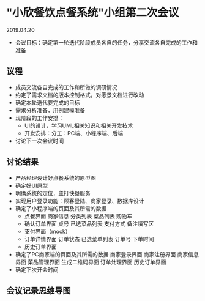 # "小欣餐饮点餐系统"小组第二次会议
2019.04.20

- 会议目标：确定第一轮迭代阶段成员各自的任务，分享交流各自完成的工作和准备

## 议程
- 成员交流各自完成的工作和所做的调研情况
- 约定了需求文档的版本控制格式，对愿景文档进行改动
- 确定本轮迭代要完成的目标
- 需求分析准备，用例建模准备
- 现阶段的工作安排：
  - UI的设计，学习UML相关知识和相关开发技术
  - 开发安排：分工：PC端、小程序端、后端
- 讨论下一次会议时间

## 讨论结果
- 产品经理设计好点餐系统的原型图
- 确定好UI原型
- 明确系统的定位，主打快餐服务
- 实现用户登录功能：顾客登陆、商家登录、数据库设计
- 确定了小程序端的页面及其所需的数据
   - 点餐界面
        商家信息
        分类列表
        菜品列表
        购物车
   - 确认订单界面
        桌号
        已选菜品列表
        支付方式
        备注填写区
   - 支付界面（mock）
   - 订单详情界面
        订单状态
        已选菜单列表
        订单号
        下单时间
   - 历史订单界面
- 确定了PC商家端的页面及其所需的数据
    商家登录界面
    商家注册界面
    商家信息界面
    菜品管理界面
    生成二维码界面
    订单处理界面
    历史订单界面
- 确定下次开会时间

## 会议记录思维导图
